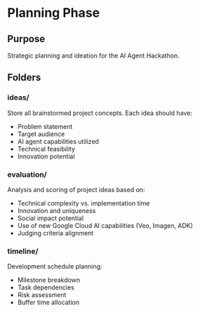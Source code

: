 # Planning Phase

## Purpose
Strategic planning and ideation for the AI Agent Hackathon.

## Folders

### ideas/
Store all brainstormed project concepts. Each idea should have:
- Problem statement
- Target audience  
- AI agent capabilities utilized
- Technical feasibility
- Innovation potential

### evaluation/
Analysis and scoring of project ideas based on:
- Technical complexity vs. implementation time
- Innovation and uniqueness
- Social impact potential
- Use of new Google Cloud AI capabilities (Veo, Imagen, ADK)
- Judging criteria alignment

### timeline/
Development schedule planning:
- Milestone breakdown
- Task dependencies
- Risk assessment
- Buffer time allocation